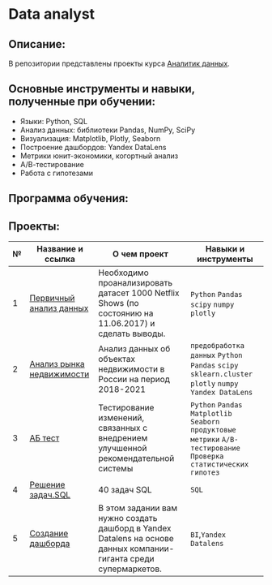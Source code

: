 # Data analyst

## Описание:
В репозитории представлены проекты курса [Аналитик данных](https://sberuniversity.ru/learning/programmes/open-programmes/data-analyst/?ysclid=lhjjk7ytf3270003898).

## Основные инструменты и навыки, полученные при обучении:
- Языки: Python, SQL
- Анализ данных: библиотеки Pandas, NumPy, SciPy
- Визуализация: Matplotlib, Plotly, Seaborn
- Построение дашбордов: Yandex DataLens
- Метрики юнит-экономики, когортный анализ
- А/В-тестирование
- Работа с гипотезами


## Программа обучения:




## Проекты:
| №| Название и ссылка | О чем проект                                                     | Навыки и инструменты           |  
|-----------|-------------------|------------------------------------------------------------------|-----------------------------------|
|1              |[Первичный анализ данных](https://github.com/Salavat005/Data-analyst/tree/e062dab2a77e055aeb5b12af7d16b2b386879917/%D0%9F%D0%B5%D1%80%D0%B2%D0%B8%D1%87%D0%BD%D1%8B%D0%B9%20%D0%B0%D0%BD%D0%B0%D0%BB%D0%B8%D0%B7%20%D0%B4%D0%B0%D0%BD%D0%BD%D1%8B%D1%85)|Необходимо проанализировать датасет 1000 Netflix Shows (по состоянию на 11.06.2017) и сделать выводы.|`Python` `Pandas` `scipy` `numpy` `plotly`|
|2              |[Анализ рынка недвижимости](https://github.com/Salavat005/Data-analyst/tree/29d6e52b0c4e0c92cebf7d5e0f7c0f8facdad9ed/%D0%90%D0%BD%D0%B0%D0%BB%D0%B8%D0%B7%20%D1%80%D1%8B%D0%BD%D0%BA%D0%B0%20%D0%BD%D0%B5%D0%B4%D0%B2%D0%B8%D0%B6%D0%B8%D0%BC%D0%BE%D1%81%D1%82%D0%B8)|Анализ данных об объектах недвижимости в России на период 2018-2021|`предобработка данных` `Python` `Pandas` `scipy` `sklearn.cluster` `plotly` `numpy` `Yandex DataLens`|
|3              |[АБ тест](https://github.com/Salavat005/Data-analyst/tree/2afcee21a29004522d7c34bd2ab7388354e247a2/%D0%90%D0%91%20%D1%82%D0%B5%D1%81%D1%82)|Тестирование изменений, связанных с внедрением улучшенной рекомендательной системы|`Python` `Pandas` `Matplotlib` `Seaborn` `продуктовые метрики` `A/B-тестирование` `Проверка статистических гипотез`|
|4              |[Решение задач.SQL](https://github.com/Salavat005/Data-analyst/blob/7f4a4da6ec1feba775e969a977a953ac00417b5d/SQL%20%D0%B1%D0%BE%D0%BB%D1%8C%D1%88%D0%BE%D0%B5%20%D0%94%D0%97/%D0%9C%D0%B0%D0%BD%D1%82%D1%83%D1%80%D0%BE%D0%B2_%D0%91%D0%94%D0%97_1_SQL.ipynb) |40 задач SQL|`SQL`|
|5              |[Создание дашборда](https://datalens.yandex/t4os72k8av76j) |В этом задании вам нужно создать дашборд в Yandex Datalens на основе данных компании-гиганта среди супермаркетов. |`BI`,`Yandex Datalens`|
